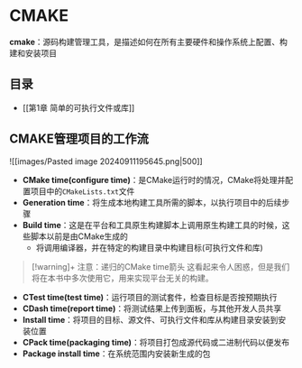 # CMAKE

**cmake**：源码构建管理工具，是描述如何在所有主要硬件和操作系统上配置、构建和安装项目

## 目录
- [[第1章 简单的可执行文件或库]]


## CMAKE管理项目的工作流
![[images/Pasted image 20240911195645.png|500]]
- **CMake time(configure time)**：是CMake运行时的情况，CMake将处理并配置项目中的`CMakeLists.txt`文件
- **Generation time**：将生成本地构建工具所需的脚本，以执行项目中的后续步骤
- **Build time**：这是在平台和工具原生构建脚本上调用原生构建工具的时候，这些脚本以前是由CMake生成的
	- 将调用编译器，并在特定的构建目录中构建目标(可执行文件和库)

>[!warning]+ 注意：递归的CMake time箭头
> 这看起来令人困惑，但是我们将在本书中多次使用它，用来实现平台无关的构建。

- **CTest time(test time)**：运行项目的测试套件，检查目标是否按预期执行
- **CDash time(report time)**：将测试结果上传到面板，与其他开发人员共享
- **Install time**：将项目的目标、源文件、可执行文件和库从构建目录安装到安装位置
- **CPack time(packaging time)**：将项目打包成源代码或二进制代码以便发布
- **Package install time**：在系统范围内安装新生成的包

